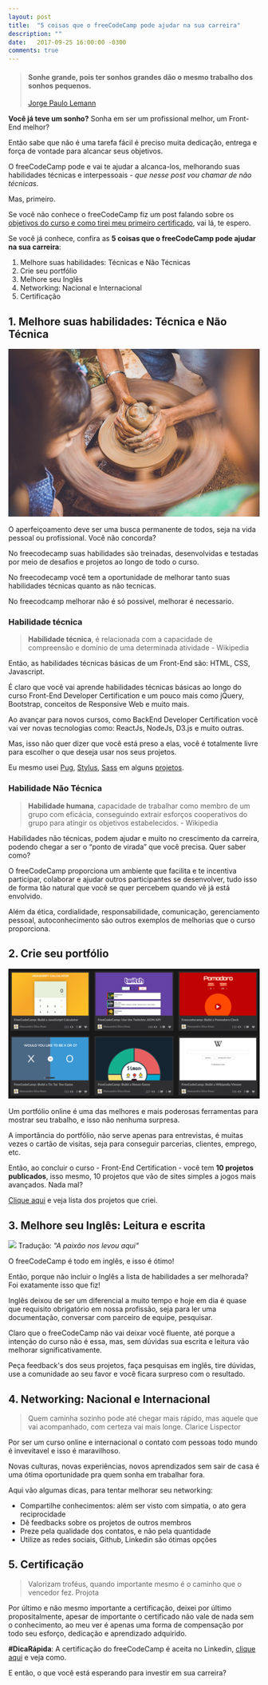```yaml
---
layout: post
title:  "5 coisas que o freeCodeCamp pode ajudar na sua carreira"
description: ""
date:   2017-09-25 16:00:00 -0300
comments: true
---
```


> #### Sonhe grande, pois ter sonhos grandes dão o mesmo trabalho dos sonhos pequenos.
> [Jorge Paulo Lemann](https://pt.wikipedia.org/wiki/Jorge_Paulo_Lemann)

__Você já teve um sonho?__ Sonha em ser um profissional melhor, um Front-End melhor?

Então sabe que não é uma tarefa fácil é preciso muita dedicação, entrega e força de vontade para alcancar seus objetivos.

O freeCodeCamp pode e vai te ajudar a alcanca-los, melhorando suas habilidades técnicas e  interpessoais - _que nesse post vou chamar de não técnicas_.

Mas, primeiro.

Se você não conhece o freeCodeCamp fiz um post falando sobre os [objetivos do curso e como tirei meu primeiro certificado](/freecodecamp-o-primeiro-certificado-a-gente-nunca-esquece/), vai lá, te espero.

Se você já conhece, confira as __5 coisas que o freeCodeCamp pode ajudar na sua carreira__:

 1. Melhore suas habilidades: Técnicas e Não Técnicas
 2. Crie seu portfólio
 3. Melhore seu Inglês
 4. Networking: Nacional e Internacional
 5. Certificação

## 1. Melhore suas habilidades: Técnica e Não Técnica

![](/assets/img/posts/photo-1.jpg)

O aperfeiçoamento deve ser uma busca permanente de todos, seja na vida pessoal ou profissional. Você não concorda?

No freecodecamp suas habilidades são treinadas, desenvolvidas e testadas por meio de desafios e projetos ao longo de todo o curso.

No freecodecamp você tem a oportunidade de melhorar tanto suas habilidades técnicas quanto as não tecnicas.

No freecodcamp melhorar não é só possivel, melhorar é necessario.

### Habilidade técnica

> __Habilidade técnica__, é relacionada com a capacidade de compreensão e domínio de uma determinada atividade - Wikipedia

Então, as habilidades técnicas básicas de um Front-End são: HTML, CSS, Javascript.

É claro que você vai aprende habilidades técnicas básicas ao longo do curso Front-End Developer Certification e um pouco mais como jQuery, Bootstrap, conceitos de Responsive Web e muito mais.

Ao avançar para novos cursos, como BackEnd Developer Certification você vai ver novas tecnologias como: ReactJs, NodeJs, D3.js e muito outras.

Mas, isso não quer dizer que você está preso a elas, você é totalmente livre para escolher o que deseja usar nos seus projetos.

Eu mesmo usei [Pug](https://pugjs.org/api/getting-started.html "Site oficial do Pug"), [Stylus](http://stylus-lang.com/ "Site oficial do Stylus"), [Sass](http://sass-lang.com/ "Site oficial do Sass") em alguns [projetos](https://codepen.io/collection/DVPYMq/).

### Habilidade Não Técnica

> __Habilidade humana__, capacidade de trabalhar como membro de um grupo com eficácia, conseguindo extrair esforços cooperativos do grupo para atingir os objetivos estabelecidos. - Wikipedia

Habilidades não técnicas, podem ajudar e muito no crescimento da carreira, podendo chegar a ser o “ponto de virada” que você precisa. Quer saber como?

O freeCodeCamp proporciona um ambiente que facilita e te incentiva participar, colaborar e ajudar outros participantes se desenvolver, tudo isso de forma tão natural que você se quer percebem quando vê já está envolvido.

Além da ética, cordialidade, responsabilidade, comunicação, gerenciamento pessoal, autoconhecimento são outros exemplos de melhorias que o curso proporciona.

## 2. Crie seu portfólio

![](/assets/img/posts/photo-2.png)

Um portfólio online é uma das melhores e mais poderosas ferramentas para mostrar seu trabalho, e isso não nenhuma surpresa.

A importância do portfólio, não serve apenas para entrevistas, é muitas vezes o cartão de visitas, seja para conseguir parcerias, clientes, emprego, etc.

Então, ao concluir o curso - Front-End Certification - você tem __10 projetos publicados__, isso mesmo, 10 projetos que vão de sites simples a jogos mais avançados. Nada mal?

[Clique aqui](https://codepen.io/collection/DVPYMq/) e veja lista dos projetos que criei.


## 3. Melhore seu Inglês: Leitura e escrita

![](/assets/img/posts/photo-3.jpg)
Tradução: _"A paixão nos levou aqui"_

O freeCodeCamp é todo em inglês, e isso é ótimo!

Então, porque não incluir o Inglês a lista de habilidades a ser melhorada? Foi exatamente isso que fiz!

Inglês deixou de ser um diferencial a muito tempo e hoje em dia é quase que requisito obrigatório em nossa profissão, seja para ler uma documentação, conversar com parceiro de equipe, pesquisar.

Claro que o freeCodeCamp não vai deixar você fluente, até porque a intenção do curso não é essa, mas, sem dúvidas sua escrita e leitura vão melhorar significativamente.

Peça feedback's dos seus projetos, faça pesquisas em inglês, tire dúvidas, use a comunidade ao seu favor e você ficara surpreso com o resultado.

## 4. Networking: Nacional e Internacional

> Quem caminha sozinho pode até chegar mais rápido, mas aquele que vai acompanhado, com certeza vai mais longe.
> Clarice Lispector

Por ser um curso online e internacional o contato com pessoas todo mundo é invevitavel e isso é maravilhoso.

Novas culturas, novas experiências, novos aprendizados sem sair de casa é uma ótima oportunidade pra quem sonha em trabalhar fora.

Aqui vão algumas dicas, para tentar melhorar seu networking:

- Compartilhe conhecimentos: além ser visto com simpatia, o ato gera reciprocidade
- Dê feedbacks sobre os projetos de outros membros
- Preze pela qualidade dos contatos, e não pela quantidade
- Utilize as redes sociais, Github, Linkedin são ótimas opções

## 5. Certificação

> Valorizam troféus, quando importante mesmo é o caminho que o vencedor fez.
> Projota

Por último e não mesmo importante a certificação, deixei por último propositalmente, apesar de importante o certificado não vale de nada sem o conhecimento, ao meu ver é apenas uma forma de compensação por todo seu esforço, dedicação e aprendizado adquirido.

__#DicaRápida__: A certificação do freeCodeCamp é aceita no Linkedin, [clique aqui](https://www.linkedin.com/help/linkedin/answer/45263/adicionar-editar-ou-remover-certificados-em-seu-perfil?lang=pt) e veja como.

E então, o que você está esperando para investir em sua carreira? 
